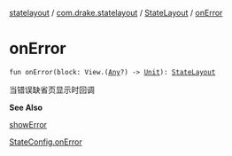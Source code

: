 [statelayout](../../index.md) / [com.drake.statelayout](../index.md) / [StateLayout](index.md) / [onError](./on-error.md)

# onError

`fun onError(block: View.(`[`Any`](https://kotlinlang.org/api/latest/jvm/stdlib/kotlin/-any/index.html)`?) -> `[`Unit`](https://kotlinlang.org/api/latest/jvm/stdlib/kotlin/-unit/index.html)`): `[`StateLayout`](index.md)

当错误缺省页显示时回调

**See Also**

[showError](show-error.md)

[StateConfig.onError](../-state-config/on-error.md)

